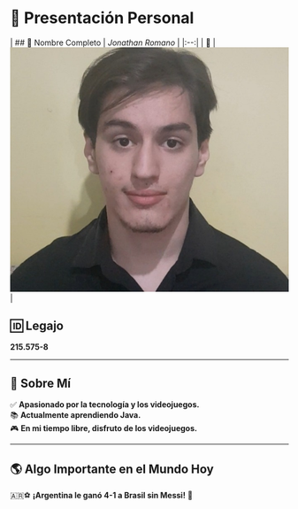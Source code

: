 # 🎯 Presentación Personal  



| ## 👤 Nombre Completo |  *Jonathan Romano* |
|:--:|
| 📸 |![Foto de Jonathan](https://github.com/pdepman/2025-tp0-presentacion-Jonathan-Romano/blob/main/Assets/foto.jpg) |

## 🆔 Legajo  
**215.575-8**  

---

## 📝 Sobre Mí  
✅ **Apasionado por la tecnología y los videojuegos.**  
📚 **Actualmente aprendiendo Java.**  
🎮 **En mi tiempo libre, disfruto de los videojuegos.**  

---

## 🌎 Algo Importante en el Mundo Hoy  
🇦🇷⚽ **¡Argentina le ganó 4-1 a Brasil sin Messi!** 🎉  
